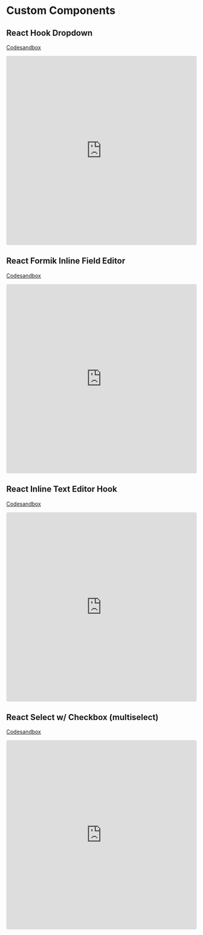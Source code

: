 # Custom Components

## React Hook Dropdown
[Codesandbox](https://codesandbox.io/s/react-hook-dropdown-jy3zp)

<iframe src="https://codesandbox.io/embed/react-hook-dropdown-jy3zp?fontsize=14&hidenavigation=1&theme=dark"
     style="width:100%; height:500px; border:0; border-radius: 4px; overflow:hidden;"
     title="react-hook-dropdown"
     allow="accelerometer; ambient-light-sensor; camera; encrypted-media; geolocation; gyroscope; hid; microphone; midi; payment; usb; vr; xr-spatial-tracking"
     sandbox="allow-forms allow-modals allow-popups allow-presentation allow-same-origin allow-scripts"
   ></iframe>


## React Formik Inline Field Editor
[Codesandbox](https://codesandbox.io/s/reactformikinlinefieldeditor)

<iframe src="https://codesandbox.io/embed/reactformikinlinefieldeditor-w687o?fontsize=14&hidenavigation=1&theme=dark"
     style="width:100%; height:500px; border:0; border-radius: 4px; overflow:hidden;"
     title="ReactFormikInlineFieldEditor"
     allow="accelerometer; ambient-light-sensor; camera; encrypted-media; geolocation; gyroscope; hid; microphone; midi; payment; usb; vr; xr-spatial-tracking"
     sandbox="allow-forms allow-modals allow-popups allow-presentation allow-same-origin allow-scripts"
   ></iframe>
   
## React Inline Text Editor Hook
[Codesandbox](https://codesandbox.io/s/inline-text-editor-hook-cji3v)
<iframe src="https://codesandbox.io/embed/inline-text-editor-hook-cji3v?fontsize=14&hidenavigation=1&theme=dark"
     style="width:100%; height:500px; border:0; border-radius: 4px; overflow:hidden;"
     title="inline-text-editor-hook"
     allow="accelerometer; ambient-light-sensor; camera; encrypted-media; geolocation; gyroscope; hid; microphone; midi; payment; usb; vr; xr-spatial-tracking"
     sandbox="allow-forms allow-modals allow-popups allow-presentation allow-same-origin allow-scripts"
   ></iframe>
   
## React Select w/ Checkbox (multiselect)
[Codesandbox](https://codesandbox.io/s/react-select-with-checkbox-multiselect-mbst7)

<iframe src="https://codesandbox.io/embed/react-select-with-checkbox-multiselect-mbst7?fontsize=14&hidenavigation=1&theme=dark"
     style="width:100%; height:500px; border:0; border-radius: 4px; overflow:hidden;"
     title="react-select with checkbox (multiselect)"
     allow="accelerometer; ambient-light-sensor; camera; encrypted-media; geolocation; gyroscope; hid; microphone; midi; payment; usb; vr; xr-spatial-tracking"
     sandbox="allow-forms allow-modals allow-popups allow-presentation allow-same-origin allow-scripts"
   ></iframe>
   
